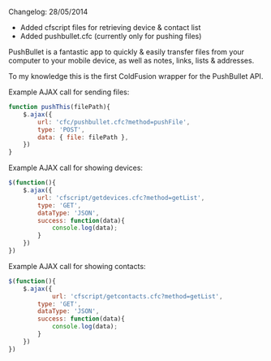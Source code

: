Changelog:
28/05/2014
- Added cfscript files for retrieving device & contact list 
- Added pushbullet.cfc (currently only for pushing files)

PushBullet is a fantastic app to quickly & easily transfer files from your computer to your mobile device, as well as notes, links, lists & addresses.

To my knowledge this is the first ColdFusion wrapper for the PushBullet API.

Example AJAX call for sending files:

```javascript
function pushThis(filePath){
	$.ajax({
		url: 'cfc/pushbullet.cfc?method=pushFile',
		type: 'POST',
		data: { file: filePath },
	})
}
```
Example AJAX call for showing devices:

```javascript
$(function(){
	$.ajax({
		url: 'cfscript/getdevices.cfc?method=getList',
		type: 'GET',
		dataType: 'JSON',
		success: function(data){
			console.log(data);
		}
	})
})
```
Example AJAX call for showing contacts:

```javascript
$(function(){
	$.ajax({
        	url: 'cfscript/getcontacts.cfc?method=getList',
		type: 'GET',
		dataType: 'JSON',
		success: function(data){
			console.log(data);
		}
	})
})
```
